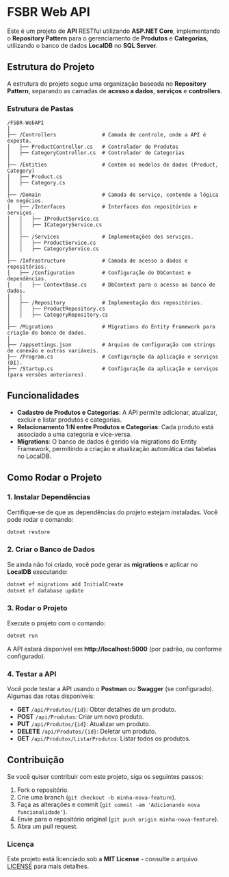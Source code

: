 
# FSBR Web API

Este é um projeto de **API** RESTful utilizando **ASP.NET Core**, implementando o **Repository Pattern** para o gerenciamento de **Produtos** e **Categorias**, utilizando o banco de dados **LocalDB** no **SQL Server**.

## Estrutura do Projeto

A estrutura do projeto segue uma organização baseada no **Repository Pattern**, separando as camadas de **acesso a dados**, **serviços** e **controllers**.

### Estrutura de Pastas

```
/FSBR-WebAPI
│
├── /Controllers               # Camada de controle, onde a API é exposta.
│   ├── ProductController.cs   # Controlador de Produtos
│   ├── CategoryController.cs  # Controlador de Categorias
│
├── /Entities                  # Contém os modelos de dados (Product, Category)
│   ├── Product.cs
│   ├── Category.cs
│
├── /Domain                    # Camada de serviço, contendo a lógica de negócios.
│   ├── /Interfaces            # Interfaces dos repositórios e serviços.
│   │   ├── IProductService.cs
│   │   ├── ICategoryService.cs
│   │
│   ├── /Services              # Implementações dos serviços.
│   │   ├── ProductService.cs
│   │   ├── CategoryService.cs
│
├── /Infrastructure            # Camada de acesso a dados e repositórios.
│   ├── /Configuration         # Configuração do DbContext e dependências.
│   │   ├── ContextBase.cs     # DbContext para o acesso ao banco de dados.
│   │
│   ├── /Repository            # Implementação dos repositórios.
│   │   ├── ProductRepository.cs
│   │   ├── CategoryRepository.cs
│
├── /Migrations                # Migrations do Entity Framework para criação do banco de dados.
│
├── /appsettings.json          # Arquivo de configuração com strings de conexão e outras variáveis.
├── /Program.cs                # Configuração da aplicação e serviços (DI).
├── /Startup.cs                # Configuração da aplicação e serviços (para versões anteriores).
```

## Funcionalidades

- **Cadastro de Produtos e Categorias**: A API permite adicionar, atualizar, excluir e listar produtos e categorias.
- **Relacionamento 1:N entre Produtos e Categorias**: Cada produto está associado a uma categoria e vice-versa.
- **Migrations**: O banco de dados é gerido via migrations do Entity Framework, permitindo a criação e atualização automática das tabelas no LocalDB.

## Como Rodar o Projeto

### **1. Instalar Dependências**

Certifique-se de que as dependências do projeto estejam instaladas. Você pode rodar o comando:

```bash
dotnet restore
```

### **2. Criar o Banco de Dados**

Se ainda não foi criado, você pode gerar as **migrations** e aplicar no **LocalDB** executando:

```bash
dotnet ef migrations add InitialCreate
dotnet ef database update
```

### **3. Rodar o Projeto**

Execute o projeto com o comando:

```bash
dotnet run
```

A API estará disponível em **http://localhost:5000** (por padrão, ou conforme configurado).

### **4. Testar a API**

Você pode testar a API usando o **Postman** ou **Swagger** (se configurado). Algumas das rotas disponíveis:

- **GET** `/api/Produtos/{id}`: Obter detalhes de um produto.
- **POST** `/api/Produtos`: Criar um novo produto.
- **PUT** `/api/Produtos/{id}`: Atualizar um produto.
- **DELETE** `/api/Produtos/{id}`: Deletar um produto.
- **GET** `/api/Produtos/ListarProdutos`: Listar todos os produtos.

## Contribuição

Se você quiser contribuir com este projeto, siga os seguintes passos:

1. Fork o repositório.
2. Crie uma branch (`git checkout -b minha-nova-feature`).
3. Faça as alterações e commit (`git commit -am 'Adicionando nova funcionalidade'`).
4. Envie para o repositório original (`git push origin minha-nova-feature`).
5. Abra um pull request.

### **Licença**

Este projeto está licenciado sob a **MIT License** - consulte o arquivo [LICENSE](LICENSE) para mais detalhes.
